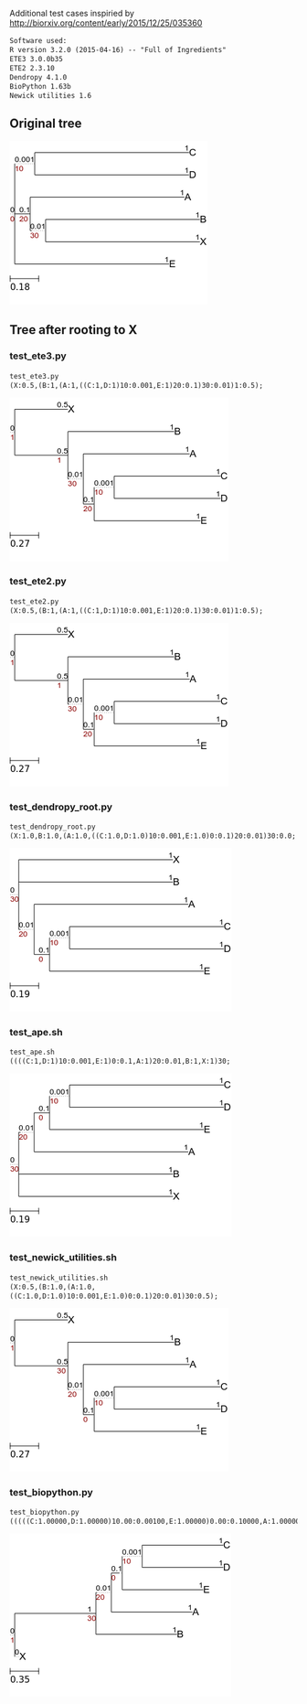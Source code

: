 Additional test cases inspiried by http://biorxiv.org/content/early/2015/12/25/035360
```
Software used:
R version 3.2.0 (2015-04-16) -- "Full of Ingredients"
ETE3 3.0.0b35
ETE2 2.3.10
Dendropy 4.1.0
BioPython 1.63b
Newick utilities 1.6
```

## Original tree
![ete3](https://github.com/jhcepas/test_branch_support_after_tree_rerooting/blob/master/original_tree.png)
## Tree after rooting to X
### test_ete3.py
```
test_ete3.py
(X:0.5,(B:1,(A:1,((C:1,D:1)10:0.001,E:1)20:0.1)30:0.01)1:0.5);
```
![test_ete3.py](https://github.com/jhcepas/test_branch_support_after_tree_rerooting/blob/master/test_ete3.py.png)
### test_ete2.py
```
test_ete2.py
(X:0.5,(B:1,(A:1,((C:1,D:1)10:0.001,E:1)20:0.1)30:0.01)1:0.5);
```
![test_ete2.py](https://github.com/jhcepas/test_branch_support_after_tree_rerooting/blob/master/test_ete2.py.png)
### test_dendropy_root.py
```
test_dendropy_root.py
(X:1.0,B:1.0,(A:1.0,((C:1.0,D:1.0)10:0.001,E:1.0)0:0.1)20:0.01)30:0.0;
```
![test_dendropy_root.py](https://github.com/jhcepas/test_branch_support_after_tree_rerooting/blob/master/test_dendropy_root.py.png)
### test_ape.sh
```
test_ape.sh
((((C:1,D:1)10:0.001,E:1)0:0.1,A:1)20:0.01,B:1,X:1)30;
```
![test_ape.sh](https://github.com/jhcepas/test_branch_support_after_tree_rerooting/blob/master/test_ape.sh.png)
### test_newick_utilities.sh
```
test_newick_utilities.sh
(X:0.5,(B:1.0,(A:1.0,((C:1.0,D:1.0)10:0.001,E:1.0)0:0.1)20:0.01)30:0.5);
```
![test_newick_utilities.sh](https://github.com/jhcepas/test_branch_support_after_tree_rerooting/blob/master/test_newick_utilities.sh.png)
### test_biopython.py
```
test_biopython.py
(((((C:1.00000,D:1.00000)10.00:0.00100,E:1.00000)0.00:0.10000,A:1.00000)20.00:0.01000,B:1.00000)30.00:1.00000,X:0.00000):0.00000;
```
![test_biopython.py](https://github.com/jhcepas/test_branch_support_after_tree_rerooting/blob/master/test_biopython.py.png)
